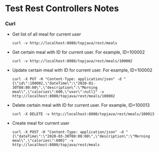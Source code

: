 # Test Rest Controllers Notes
### Curl
- Get list of all meal for current user    
 
    `curl -v http://localhost:8080/topjava/rest/meals`
- Get certain meal with ID for current user. For example, ID=100002 
 
    `curl -v http://localhost:8080/topjava/rest/meals/100002`
- Update certain meal with ID for current user. For example, ID=100002

    `curl -X PUT -H "Content-Type: application/json" -d "{\"id\":100002,\"dateTime\":\"2020-01-30T08:00:00\",\"description\":\"Morning meal\",\"calories\":600,\"user\":null}" -v http://localhost:8080/topjava/rest/meals/100002`
- Delete certain meal with ID for current user. For example, ID=100013

    `curl -X DELETE -v http://localhost:8080/topjava/rest/meals/100013`
- Create meal for current user
    
    `curl -X POST -H "Content-Type: application/json" -d "{\"dateTime\":\"2020-03-30T08:00:00\",\"description\":\"Morning meal\",\"calories\":600}" -v http://localhost:8080/topjava/rest/meals`
    
 


